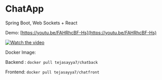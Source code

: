 # ChatApp
Spring Boot, Web Sockets + React

Demo: [https://youtu.be/FAHRhcBF-Hs](https://youtu.be/FAHRhcBF-Hs)


[![Watch the video](https://img.youtube.com/vi/FAHRhcBF-Hs/0.jpg)](https://www.youtube.com/watch?v=FAHRhcBF-Hs)


Docker Image:

Backend : `docker pull tejasayya7/chatback`

Frontend: `docker pull tejasayya7/chatfront`
